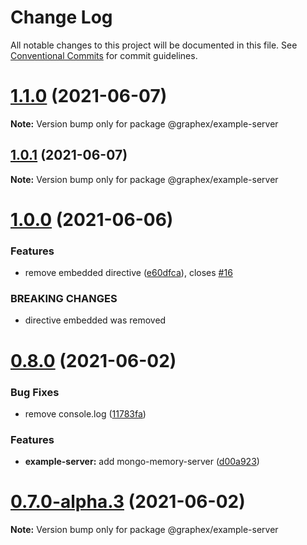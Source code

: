 # Change Log

All notable changes to this project will be documented in this file.
See [Conventional Commits](https://conventionalcommits.org) for commit guidelines.

# [1.1.0](https://gitlab.com/graphexio/graphex/compare/v1.0.1...v1.1.0) (2021-06-07)

**Note:** Version bump only for package @graphex/example-server





## [1.0.1](https://gitlab.com/graphexio/graphex/compare/v1.0.0...v1.0.1) (2021-06-07)

**Note:** Version bump only for package @graphex/example-server





# [1.0.0](https://gitlab.com/graphexio/graphex/compare/v0.8.0...v1.0.0) (2021-06-06)


### Features

* remove embedded directive ([e60dfca](https://gitlab.com/graphexio/graphex/commit/e60dfca)), closes [#16](https://gitlab.com/graphexio/graphex/issues/16)


### BREAKING CHANGES

* directive embedded was removed





# [0.8.0](https://gitlab.com/graphexio/graphex/compare/v0.7.0...v0.8.0) (2021-06-02)


### Bug Fixes

* remove console.log ([11783fa](https://gitlab.com/graphexio/graphex/commit/11783fa))


### Features

* **example-server:** add mongo-memory-server ([d00a923](https://gitlab.com/graphexio/graphex/commit/d00a923))





# [0.7.0-alpha.3](https://gitlab.com/graphexio/graphex/compare/v0.7.0-alpha.2...v0.7.0-alpha.3) (2021-06-02)

**Note:** Version bump only for package @graphex/example-server
